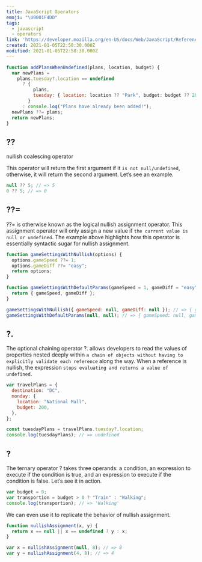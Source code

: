 ```yaml
---
title: JavaScript Operators
emoji: "\U0001F4DD"
tags:
  - javascript
  - operators
link: 'https://developer.mozilla.org/en-US/docs/Web/JavaScript/Reference/Operators'
created: 2021-01-05T22:58:30.000Z
modified: 2021-01-05T22:58:30.000Z
---
```


```js
function addPlansWhenUndefined(plans, location, budget) {
  var newPlans =
    plans.tuesday?.location == undefined
      ? {
          plans,
          tuesday: { location: location ?? "Park", budget: budget ?? 200 },
        }
      : console.log("Plans have already been added!");
  newPlans ??= plans;
  return newPlans;
}
```

## ??

nullish coalescing operator

This operator will return the first argument if it `is not null/undefined`, otherwise, it will return the second argument. Let’s see an example.

```js
null ?? 5; // => 5
0 ?? 5; // => 0
```

## ??=

??= is otherwise known as the logical nullish assignment operator. This assignment operator will only assign a new value if `the current value is null or undefined`. The example above highlights how this operator is essentially syntactic sugar for nullish assignment.

```js
function gameSettingsWithNullish(options) {
  options.gameSpeed ??= 1;
  options.gameDiff ??= "easy";
  return options;
}

function gameSettingsWithDefaultParams(gameSpeed = 1, gameDiff = "easy") {
  return { gameSpeed, gameDiff };
}

gameSettingsWithNullish({ gameSpeed: null, gameDiff: null }); // => { gameSpeed: 1, gameDiff: 'easy' }
gameSettingsWithDefaultParams(null, null); // => { gameSpeed: null, gameDiff: null }
```

## ?.

The optional chaining operator ?. allows developers to read the values of properties nested deeply within `a chain of objects without having to explicitly validate each reference` along the way. When a reference is nullish, the expression `stops evaluating and returns a value of undefined`.

```js
var travelPlans = {
  destination: "DC",
  monday: {
    location: "National Mall",
    budget: 200,
  },
};

const tuesdayPlans = travelPlans.tuesday?.location;
console.log(tuesdayPlans); // => undefined
```

## ?

The ternary operator ? takes three operands: a condition, an expression to execute if the condition is true, and an expression to execute if the condition is false. Let’s see it in action.

```js
var budget = 0;
var transportion = budget > 0 ? "Train" : "Walking";
console.log(transportion); // => 'Walking'
```

We can even use it to replicate the behavior of nullish assignment.

```js
function nullishAssignment(x, y) {
  return x == null || x == undefined ? y : x;
}

var x = nullishAssignment(null, 8); // => 8
var y = nullishAssignment(4, 8); // => 4
```
